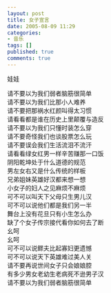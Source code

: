 ```yaml
---
layout: post
title: 女子宣言
date: 2005-08-09 11:29
categories:
- 音乐
tags: []
published: true
comments: true
---
```

娃娃

请不要以为我们弱者脑筋很简单  
请不要以为我们比那小人难养  
请不要把那祸水红颜叫得太习惯  
请看看都是谁在历史上里颠覆与造反  
请不要以为我们只懂时装怎么穿  
请不要奇怪我们也谈股票怎么玩  
请不要误会我们生活流泪不流汗  
请看看绿女红男一样辛苦赚那一口饭  
阴阳乾坤处于什么道德的规范  
男左女右又是什么传统的样板  
兄弟姐妹英雄好汉都来想一想  
小女子的妇人之见麻烦不麻烦  
可不可以叫天下父母只生男儿汉  
可不可以说他们都是我们另一半  
舞台上没有花旦只有小生怎么办  
缺了个女子传宗接代看你如何去了断  
幺呵  
幺呵  
可不可以说鳏夫比起寡妇更遗憾  
可不可以说天下英雄难过美人关  
请不要再说世间女子只会娘娘腔  
有多少男女老幼生老病死不逊男子汉  
请不要以为我们弱者脑筋很简单  
  

